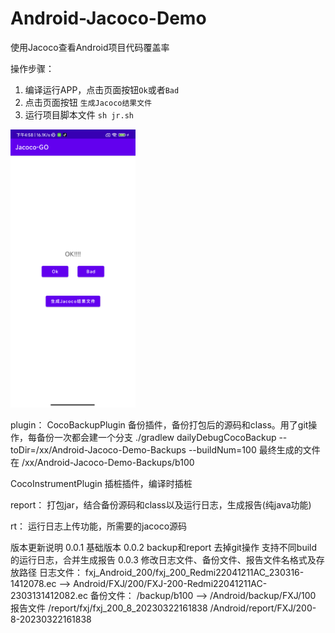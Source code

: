 # Android-Jacoco-Demo
使用Jacoco查看Android项目代码覆盖率

操作步骤：
1. 编译运行APP，点击页面按钮`Ok`或者`Bad`
2. 点击页面按钮 `生成Jacoco结果文件`
3. 运行项目脚本文件 `sh jr.sh`


<img src="/页面.png" width = "200"  />

plugin：
CocoBackupPlugin 
    备份插件，备份打包后的源码和class。用了git操作，每备份一次都会建一个分支
    ./gradlew dailyDebugCocoBackup  --toDir=/xx/Android-Jacoco-Demo-Backups  --buildNum=100
    最终生成的文件在 /xx/Android-Jacoco-Demo-Backups/b100
    
CocoInstrumentPlugin 插桩插件，编译时插桩

report：
打包jar，结合备份源码和class以及运行日志，生成报告(纯java功能)

rt：
运行日志上传功能，所需要的jacoco源码

版本更新说明
0.0.1 基础版本
0.0.2 
    backup和report 去掉git操作
    支持不同build的运行日志，合并生成报告
0.0.3 
    修改日志文件、备份文件、报告文件名格式及存放路径
    日志文件：
        fxj_Android_200/fxj_200_Redmi22041211AC_230316-1412078.ec
    --> Android/FXJ/200/FXJ-200-Redmi22041211AC-2303131412082.ec
    备份文件：
        /backup/b100
    --> /Android/backup/FXJ/100
    报告文件
        /report/fxj/fxj_200_8_20230322161838
        /Android/report/FXJ/200-8-20230322161838
    

